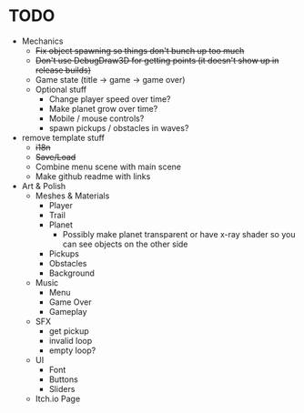 # TODO

- Mechanics
  - ~~Fix object spawning so things don't bunch up too much~~
  - ~~Don't use DebugDraw3D for getting points (it doesn't show up in release builds)~~
  - Game state (title -> game -> game over)
  - Optional stuff
    - Change player speed over time?
    - Make planet grow over time?
    - Mobile / mouse controls?
    - spawn pickups / obstacles in waves?
- remove template stuff
  - ~~i18n~~
  - ~~Save/Load~~
  - Combine menu scene with main scene
  - Make github readme with links
- Art & Polish
  - Meshes & Materials
    - Player
    - Trail
    - Planet
      - Possibly make planet transparent or have x-ray shader so you can see objects on the other side
    - Pickups
    - Obstacles
    - Background
  - Music
    - Menu
    - Game Over
    - Gameplay
  - SFX
    - get pickup
    - invalid loop
    - empty loop?
  - UI
    - Font
    - Buttons
    - Sliders
  - Itch.io Page